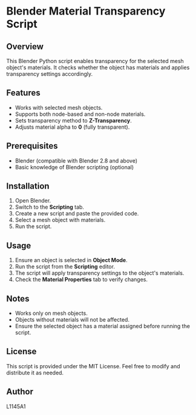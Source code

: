 # Blender Material Transparency Script

## Overview
This Blender Python script enables transparency for the selected mesh object's materials. It checks whether the object has materials and applies transparency settings accordingly.

## Features
- Works with selected mesh objects.
- Supports both node-based and non-node materials.
- Sets transparency method to **Z-Transparency**.
- Adjusts material alpha to **0** (fully transparent).

## Prerequisites
- Blender (compatible with Blender 2.8 and above)
- Basic knowledge of Blender scripting (optional)

## Installation
1. Open Blender.
2. Switch to the **Scripting** tab.
3. Create a new script and paste the provided code.
4. Select a mesh object with materials.
5. Run the script.

## Usage
1. Ensure an object is selected in **Object Mode**.
2. Run the script from the **Scripting** editor.
3. The script will apply transparency settings to the object's materials.
4. Check the **Material Properties** tab to verify changes.

## Notes
- Works only on mesh objects.
- Objects without materials will not be affected.
- Ensure the selected object has a material assigned before running the script.

## License
This script is provided under the MIT License. Feel free to modify and distribute it as needed.

## Author
L1145A1
